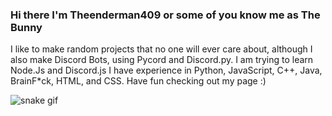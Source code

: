 ### Hi there I'm Theenderman409 or some of you know me as The Bunny
I like to make random projects that no one will ever care about, although I also make Discord Bots, using Pycord and Discord.py.
I am trying to learn Node.Js and Discord.js
I have experience in Python, JavaScript, C++, Java, BrainF*ck, HTML, and CSS.
Have fun checking out my page :)

![snake gif](https://github.com/Theenderman409/Theenderman409/blob/output/github-contribution-grid-snake.svg)

